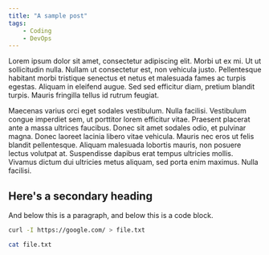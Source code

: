 ```yaml
---
title: "A sample post"
tags:
    - Coding
    - DevOps
---
```

Lorem ipsum dolor sit amet, consectetur adipiscing elit. Morbi ut ex mi. Ut ut sollicitudin nulla. Nullam ut consectetur est, non vehicula justo. Pellentesque habitant morbi tristique senectus et netus et malesuada fames ac turpis egestas. Aliquam in eleifend augue. Sed sed efficitur diam, pretium blandit turpis. Mauris fringilla tellus id rutrum feugiat.

Maecenas varius orci eget sodales vestibulum. Nulla facilisi. Vestibulum congue imperdiet sem, ut porttitor lorem efficitur vitae. Praesent placerat ante a massa ultrices faucibus. Donec sit amet sodales odio, et pulvinar magna. Donec laoreet lacinia libero vitae vehicula. Mauris nec eros ut felis blandit pellentesque. Aliquam malesuada lobortis mauris, non posuere lectus volutpat at. Suspendisse dapibus erat tempus ultricies mollis. Vivamus dictum dui ultricies metus aliquam, sed porta enim maximus. Nulla facilisi.

## Here's a secondary heading

And below this is a paragraph, and below this is a code block.

```bash
curl -I https://google.com/ > file.txt

cat file.txt
```
